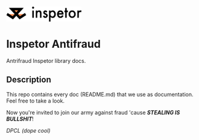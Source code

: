  
<p>
  <img src="Images/Inspetor.png" width="200" height="40" alt="Inspetor Logo"> 
</p>

# Inspetor Antifraud
Antrifraud Inspetor library docs.

## Description
This repo contains every doc (README.md) that we use as documentation. Feel free to take a look.

Now you're invited to join our army against fraud 'cause ***STEALING IS BULLSHIT***! 

*DPCL (dope cool)*
